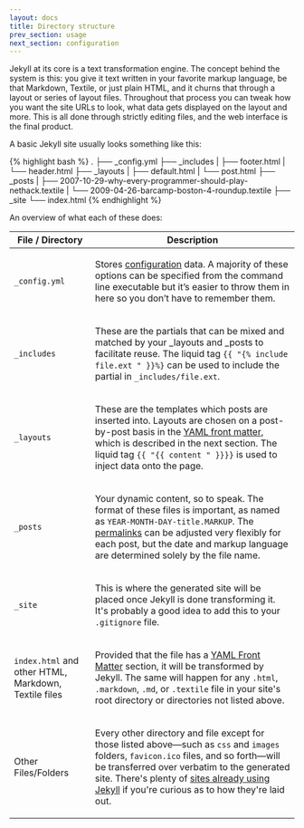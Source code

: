 ```yaml
---
layout: docs
title: Directory structure
prev_section: usage
next_section: configuration
---
```


Jekyll at its core is a text transformation engine. The concept behind the system is this: you give it text written in your favorite markup language, be that Markdown, Textile, or just plain HTML, and it churns that through a layout or series of layout files. Throughout that process you can tweak how you want the site URLs to look, what data gets displayed on the layout and more. This is all done through strictly editing files, and the web interface is the final product.

A basic Jekyll site usually looks something like this:

{% highlight bash %}
.
├── _config.yml
├── _includes
|   ├── footer.html
|   └── header.html
├── _layouts
|   ├── default.html
|   └── post.html
├── _posts
|   ├── 2007-10-29-why-every-programmer-should-play-nethack.textile
|   └── 2009-04-26-barcamp-boston-4-roundup.textile
├── _site
└── index.html
{% endhighlight %}

An overview of what each of these does:

<table>
  <thead>
    <tr>
      <th>File / Directory</th>
      <th>Description</th>
    </tr>
  </thead>
  <tbody>
    <tr>
      <td>
        <p><code>_config.yml</code></p>
      </td>
      <td>
        <p>Stores <a href="../configuration">configuration</a> data. A majority of these options can be specified from the command line executable but it’s easier to throw them in here so you don’t have to remember them.</p>
      </td>
    </tr>
    <tr>
      <td>
        <p><code>_includes</code></p>
      </td>
      <td>
        <p>These are the partials that can be mixed and matched by your _layouts and _posts to facilitate reuse.  The liquid tag <code>{{ "{% include file.ext " }}%}</code> can be used to include the partial in <code>_includes/file.ext</code>.</p>
      </td>
    </tr>
    <tr>
      <td>
        <p><code>_layouts</code></p>
      </td>
      <td>
        <p>These are the templates which posts are inserted into. Layouts are chosen on a post-by-post basis in the <a href="../frontmatter">YAML front matter</a>, which is described in the next section. The liquid tag <code>{{ "{{ content " }}}}</code> is used to inject data onto the page.</p>
      </td>
    </tr>
    <tr>
      <td>
        <p><code>_posts</code></p>
      </td>
      <td>
        <p>Your dynamic content, so to speak. The format of these files is important, as named as <code>YEAR-MONTH-DAY-title.MARKUP</code>. The <a href="../permalinks">permalinks</a> can be adjusted very flexibly for each post, but the date and markup language are determined solely by the file name.</p>
      </td>
    </tr>
    <tr>
      <td>
        <p><code>_site</code></p>
      </td>
      <td>
        <p>This is where the generated site will be placed once Jekyll is done transforming it. It's probably a good idea to add this to your <code>.gitignore</code> file.</p>
      </td>
    </tr>
    <tr>
      <td>
        <p><code>index.html</code> and other HTML, Markdown, Textile files</p>
      </td>
      <td>
        <p>Provided that the file has a <a href="../frontmatter">YAML Front Matter</a> section, it will be transformed by Jekyll. The same will happen for any <code>.html</code>, <code>.markdown</code>, <code>.md</code>, or <code>.textile</code> file in your site's root directory or directories not listed above.</p>
      </td>
    </tr>
    <tr>
      <td>
        <p>Other Files/Folders</p>
      </td>
      <td>
        <p>Every other directory and file except for those listed above—such as <code>css</code> and <code>images</code> folders, <code>favicon.ico</code> files, and so forth—will be transferred over verbatim to the generated site. There's plenty of <a href="../sites">sites already using Jekyll</a> if you're curious as to how they're laid out.</p>
      </td>
    </tr>
  </tbody>
</table>
